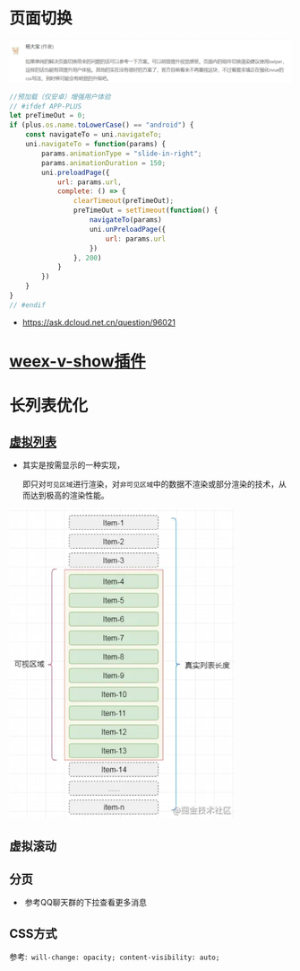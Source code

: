# 页面切换

![image-20220121211214232](../../image/image-20220121211214232.png)

```js
//预加载（仅安卓）增强用户体验  
// #ifdef APP-PLUS  
let preTimeOut = 0;  
if (plus.os.name.toLowerCase() == "android") {  
    const navigateTo = uni.navigateTo;  
    uni.navigateTo = function(params) {  
        params.animationType = "slide-in-right";  
        params.animationDuration = 150;  
        uni.preloadPage({  
            url: params.url,  
            complete: () => {  
                clearTimeout(preTimeOut);  
                preTimeOut = setTimeout(function() {  
                    navigateTo(params)  
                    uni.unPreloadPage({  
                        url: params.url  
                    })  
                }, 200)  
            }  
        })  
    }  
}  
// #endif
```

- https://ask.dcloud.net.cn/question/96021

# [weex-v-show插件](https://ext.dcloud.net.cn/plugin?id=3662#rating)

# 长列表优化

## [虚拟列表](https://juejin.cn/post/6844903982742110216#heading-2)

- 其实是按需显示的一种实现，

  即只对`可见区域`进行渲染，对`非可见区域`中的数据不渲染或部分渲染的技术，从而达到极高的渲染性能。

<img src="../../image/image-20220209223343349.png" alt="image-20220209223343349" style="zoom: 67%;" />

## 虚拟滚动

## 分页

- ​	参考QQ聊天群的下拉查看更多消息

## CSS方式

​	参考:` will-change: opacity; content-visibility: auto;`